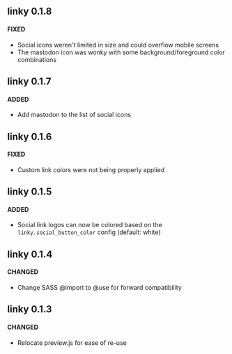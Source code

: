 linky 0.1.8
-------------------------

#### FIXED

- Social icons weren't limited in size and could overflow mobile screens
- The mastodon icon was wonky with some background/foreground color combinations

linky 0.1.7
-------------------------

#### ADDED

- Add mastodon to the list of social icons

linky 0.1.6
-------------------------

#### FIXED

- Custom link colors were not being properly applied


linky 0.1.5
-------------------------

#### ADDED

- Social link logos can now be colored based on the `linky.social_button_color` config (default: white)


linky 0.1.4
-------------------------

#### CHANGED

- Change SASS @import to @use for forward compatibility


linky 0.1.3
-------------------------

#### CHANGED

- Relocate preview.js for ease of re-use


